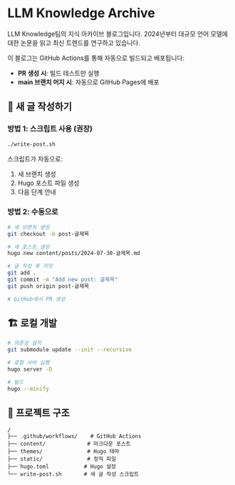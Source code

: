 # LLM Knowledge Archive

LLM Knowledge팀의 지식 아카이브 블로그입니다. 2024년부터 대규모 언어 모델에 대한 논문을 읽고 최신 트렌드를 연구하고 있습니다.

이 블로그는 GitHub Actions를 통해 자동으로 빌드되고 배포됩니다:

- **PR 생성 시**: 빌드 테스트만 실행
- **main 브랜치 머지 시**: 자동으로 GitHub Pages에 배포

## 📝 새 글 작성하기

### 방법 1: 스크립트 사용 (권장)

```bash
./write-post.sh
```

스크립트가 자동으로:
1. 새 브랜치 생성
2. Hugo 포스트 파일 생성
3. 다음 단계 안내

### 방법 2: 수동으로

```bash
# 새 브랜치 생성
git checkout -b post-글제목

# 새 포스트 생성
hugo new content/posts/2024-07-30-글제목.md

# 글 작성 후 커밋
git add .
git commit -m "Add new post: 글제목"
git push origin post-글제목

# GitHub에서 PR 생성
```

## 🏗️ 로컬 개발

```bash
# 의존성 설치
git submodule update --init --recursive

# 로컬 서버 실행
hugo server -D

# 빌드
hugo --minify
```

## 📁 프로젝트 구조

```
/
├── .github/workflows/    # GitHub Actions
├── content/             # 마크다운 포스트
├── themes/              # Hugo 테마
├── static/              # 정적 파일
├── hugo.toml           # Hugo 설정
└── write-post.sh       # 새 글 작성 스크립트
```
